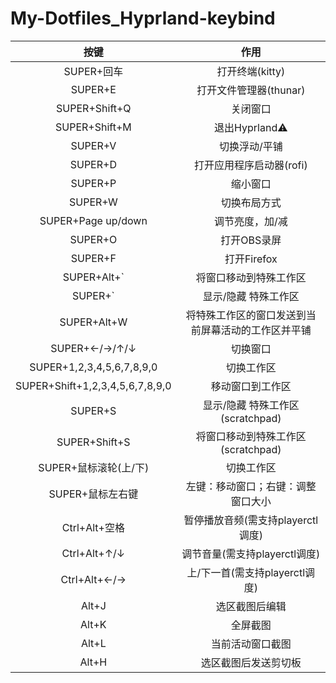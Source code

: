 # My-Dotfiles_Hyprland-keybind

| 按键                            | 作用                                               |
|:-------------------------------:|:--------------------------------------------------:|
| SUPER+回车                      | 打开终端(kitty)                                    |
| SUPER+E                         | 打开文件管理器(thunar)                             |
| SUPER+Shift+Q                   | 关闭窗口                                           |
| SUPER+Shift+M                   | 退出Hyprland⚠️                                      |
| SUPER+V                         | 切换浮动/平铺                                      |
| SUPER+D                         | 打开应用程序启动器(rofi)                           |
| SUPER+P                         | 缩小窗口                                           |
| SUPER+W                         | 切换布局方式                                       |
| SUPER+Page up/down              | 调节亮度，加/减                                    |
| SUPER+O                         | 打开OBS录屏                                        |
| SUPER+F                         | 打开Firefox                                        |
| SUPER+Alt+`                     | 将窗口移动到特殊工作区                             |
| SUPER+`                         | 显示/隐藏 特殊工作区                               |
| SUPER+Alt+W                     | 将特殊工作区的窗口发送到当前屏幕活动的工作区并平铺 |
| SUPER+←/→/↑/↓                   | 切换窗口                                           |
| SUPER+1,2,3,4,5,6,7,8,9,0       | 切换工作区                                         |
| SUPER+Shift+1,2,3,4,5,6,7,8,9,0 | 移动窗口到工作区                                   |
| SUPER+S                         | 显示/隐藏 特殊工作区(scratchpad)                   |
| SUPER+Shift+S                   | 将窗口移动到特殊工作区(scratchpad)                 |
| SUPER+鼠标滚轮(上/下)           | 切换工作区                                         |
| SUPER+鼠标左右键                | 左键：移动窗口；右键：调整窗口大小                 |
| Ctrl+Alt+空格                   | 暂停播放音频(需支持playerctl调度)                  |
| Ctrl+Alt+↑/↓                    | 调节音量(需支持playerctl调度)                      |
| Ctrl+Alt+←/→                    | 上/下一首(需支持playerctl调度)                     |
| Alt+J                           | 选区截图后编辑                                     |
| Alt+K                           | 全屏截图                                           |
| Alt+L                           | 当前活动窗口截图                                   |
| Alt+H                           | 选区截图后发送剪切板                               |

